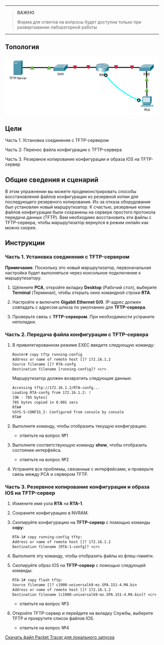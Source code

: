 
---

> **ВАЖНО**
> 
> Форма для ответов на вопросы будет доступна только при развертывании лабораторной работы 

---

## Топология

![](./assets/topology.png)

## Цели

Часть 1. Установка соединения с TFTP-сервером

Часть 2: Перенос файла конфигурации с TFTP-сервера

Часть 3. Резервное копирование конфигурации и образа IOS на TFTP-сервер

## Общие сведения и сценарий

В этом упражнении вы можете продемонстрировать способы восстановления файлов конфигурации из резервной копии для последующего резервного копирования. Из-за отказа оборудования был установлен новый маршрутизатор. К счастью, резервные копии файлов конфигурации были сохранены на сервере простого протокола передачи данных (TFTP). Вам необходимо восстановить эти файлы с TFTP-сервера, чтобы маршрутизатор вернулся в режим онлайн как можно скорее.

## Инструкции

### Часть 1. Установка соединения с TFTP-сервером

**Примечание**. Поскольку это новый маршрутизатор, первоначальная настройка будет выполняться через консольное подключение к маршрутизатору.

1.  Щёлкните **PCA**, откройте вкладку **Desktop** (Рабочий стол), выберите **Terminal** (Терминал), чтобы открыть окно командной строки **RTA**.

2.  Настройте и включите **Gigabit Ethernet 0/0**. IP-адрес должен совпадать с адресом шлюза по умолчанию для **TFTP-сервера**.

3.  Проверьте связь с **TFTP-сервером**. При необходимости устраните неполадки.

### Часть 2. Передача файла конфигурации с TFTP-сервера

1.  В привилегированном режиме EXEC введите следующую команду:

    ```
    Router# copy tftp running-config
    Address or name of remote host []? 172.16.1.2
    Source filename []? RTA-confg
    Destination filename [running-config]? <cr>
    ```

    Маршрутизатор должен возвратить следующие данные:

    ```
    Accessing tftp://172.16.1.2/RTA-confg...
    Loading RTA-confg from 172.16.1.2: !
    [OK - 785 bytes]
    785 bytes copied in 0.001 secs
    RTA#
    %SYS-5-CONFIG_I: Configured from console by console
    RTA#
    ```

2.  Выполните команду, чтобы отобразить текущую конфигурацию.

    - ответьте на вопрос №1

3.  Выполните соответствующую команду **show**, чтобы отобразить состояние интерфейса.

    - ответьте на вопрос №2

4.  Устраните все проблемы, связанные с интерфейсами, и проверьте связь между PCA и сервером TFTP.

### Часть 3. Резервное копирование конфигурации и образа IOS на TFTP-сервер

1.  Измените имя узла **RTA** на **RTA-1**.

2.  Сохраните конфигурацию в NVRAM.

3. Скопируйте конфигурацию на **TFTP-сервер** с помощью команды **copy**:

    ```
    RTA-1# copy running-config tftp:
    Address or name of remote host []? 172.16.1.2
    Destination filename [RTA-1-confg]? <cr>
    ```

4. Выполните эту команду, чтобы отобразить файлы из флеш-памяти.

5. Скопируйте образ IOS на **TFTP-сервер** с помощью следующей команды:

    ```
    RTA-1# copy flash tftp:
    Source filename []? c1900-universalk9-mz.SPA.151-4.M4.bin
    Address or name of remote host []? 172.16.1.2
    Destination filename [c1900-universalk9-mz.SPA.151-4.M4.bin]? <cr>
    ```

    - ответьте на вопрос №3

6. Откройте TFTP-сервер и перейдите на вкладку Службы, выберите TFTP и прокрутите список файлов IOS.

    - ответьте на вопрос №4

[Скачать файл Packet Tracer для локального запуска](./assets/10.6.10-lab.pka)
